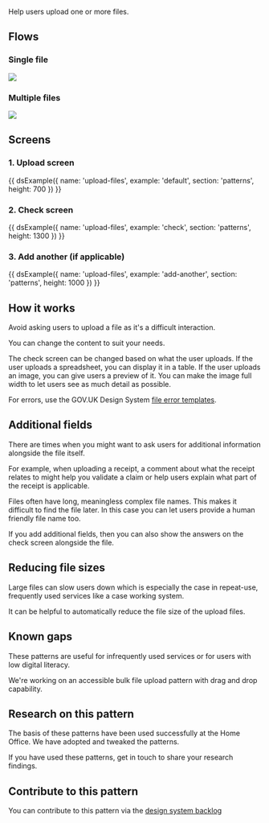 Help users upload one or more files.

## Flows

### Single file

<img src="/public/images/patterns/upload-file-single.png">

### Multiple files

<img src="/public/images/patterns/upload-file-multiple.png">

## Screens

### 1. Upload screen

{{ dsExample({
  name: 'upload-files',
  example: 'default',
  section: 'patterns',
  height: 700
}) }}

### 2. Check screen

{{ dsExample({
  name: 'upload-files',
  example: 'check',
  section: 'patterns',
  height: 1300
}) }}

### 3. Add another (if applicable)

{{ dsExample({
  name: 'upload-files',
  example: 'add-another',
  section: 'patterns',
  height: 1000
}) }}

## How it works

Avoid asking users to upload a file as it's a difficult interaction.

You can change the content to suit your needs.

The check screen can be changed based on what the user uploads. If the user uploads a spreadsheet, you can display it in a table. If the user uploads an image, you can give users a preview of it. You can make the image full width to let users see as much detail as possible.

For errors, use the GOV.UK Design System [file error templates](https://design-system.service.gov.uk/components/file-upload/#error-messages).

## Additional fields

There are times when you might want to ask users for additional information alongside the file itself.

For example, when uploading a receipt, a comment about what the receipt relates to might help you validate a claim or help users explain what part of the receipt is applicable.

Files often have long, meaningless complex file names. This makes it difficult to find the file later. In this case you can let users provide a human friendly file name too.

If you add additional fields, then you can also show the answers on the check screen alongside the file.

## Reducing file sizes

Large files can slow users down which is especially the case in repeat-use, frequently used services like a case working system.

It can be helpful to automatically reduce the file size of the upload files.

## Known gaps

These patterns are useful for infrequently used services or for users with low digital literacy.

We're working on an accessible bulk file upload pattern with drag and drop capability.

## Research on this pattern

The basis of these patterns have been used successfully at the Home Office. We have adopted and tweaked the patterns.

If you have used these patterns, get in touch to share your research findings.

## Contribute to this pattern

You can contribute to this pattern via the [design system backlog](https://github.com/ministryofjustice/mojdt-design-system-backlog/)
